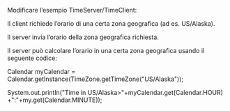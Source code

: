 Modificare l’esempio TimeServer/TimeClient:

Il client richiede l’orario di una certa zona
geografica (ad es. US/Alaska). 

Il server invia l’orario della zona geografica
richiesta.

Il server può calcolare l’orario in una certa zona
geografica usando il seguente codice:

Calendar myCalendar = Calendar.getInstance(TimeZone.getTimeZone("US/Alaska"));

System.out.println("Time in US/Alaska>"+myCalendar.get(Calendar.HOUR)
+":"+my.get(Calendar.MINUTE));